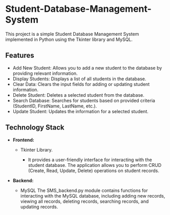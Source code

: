 # Student-Database-Management-System
This project is a simple Student Database Management System implemented in Python using the Tkinter library  and MySQL.

## Features

* Add New Student: Allows you to add a new student to the database by providing relevant information.
* Display Students: Displays a list of all students in the database.
* Clear Data: Clears the input fields for adding or updating student information.
* Delete Student: Deletes a selected student from the database.
* Search Database: Searches for students based on provided criteria (StudentID, FirstName, LastName, etc.).
* Update Student: Updates the information for a selected student.


## Technology Stack

- **Frontend:**
   * Tkinter Library.

     - It provides a user-friendly interface for interacting with the student database. The application allows you to perform CRUD (Create, Read, Update, Delete) operations on student records.



- **Backend:**
  * MySQL
The SMS_backend.py module contains functions for interacting with the MySQL database, including adding new records, viewing all records, deleting records, searching records, and updating records.
